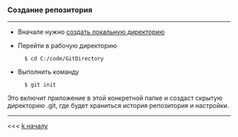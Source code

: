 ### Создание репозитория
---

* Вначале нужно [создать локальную директорию](./dir.md)
* Перейти в рабочую директорию
        
        
        ­$ cd C:/code/GitDirectory

* Выполнить команду 
        
        $ git init

Это включит приложение в этой конкретной папке и создаст скрытую директорию .git, где будет храниться история репозитория и настройки.

---

<<< [k началу](./readme.md) 